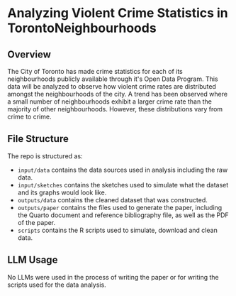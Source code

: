 # Analyzing Violent Crime Statistics in TorontoNeighbourhoods

## Overview

The City of Toronto has made crime statistics for each of its neighbourhoods publicly available through it's Open Data Program. This data will be analyzed to observe how violent crime rates are distributed amongst the neighbourhoods of the city. A trend has been observed where a small number of neighbourhoods exhibit a larger crime rate than the majority of other neighbourhoods. However, these distributions vary from crime to crime.

## File Structure

The repo is structured as:

-   `input/data` contains the data sources used in analysis including the raw data.
-   `input/sketches` contains the sketches used to simulate what the dataset and its graphs would look like.
-   `outputs/data` contains the cleaned dataset that was constructed.
-   `outputs/paper` contains the files used to generate the paper, including the Quarto document and reference bibliography file, as well as the PDF of the paper. 
-   `scripts` contains the R scripts used to simulate, download and clean data.

## LLM Usage

No LLMs were used in the process of writing the paper or for writing the scripts used for the data analysis.
